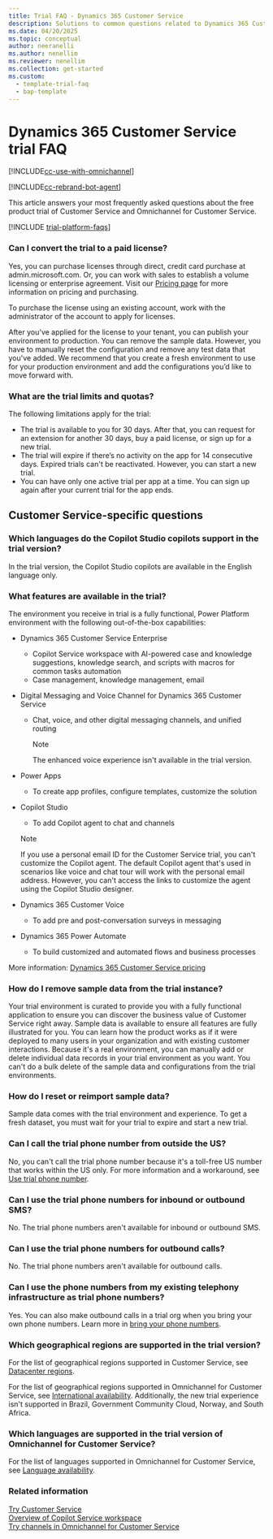 ```yaml
---
title: Trial FAQ - Dynamics 365 Customer Service
description: Solutions to common questions related to Dynamics 365 Customer Service trial setup and management. Learn how to resolve platform and app-specific issues.
ms.date: 04/20/2025
ms.topic: conceptual
author: neeranelli
ms.author: nenellim
ms.reviewer: nenellim
ms.collection: get-started
ms.custom: 
  - template-trial-faq
  - bap-template
---
```


# Dynamics 365 Customer Service trial FAQ

[!INCLUDE[cc-use-with-omnichannel](../../includes/cc-use-with-omnichannel.md)]

[!INCLUDE[cc-rebrand-bot-agent](../../includes/cc-rebrand-bot-agent.md)]

This article answers your most frequently asked questions about the free product trial of Customer Service and Omnichannel for Customer Service.

[!INCLUDE [trial-platform-faqs](../../shared/trials/trial-faq-platform.md)]

### Can I convert the trial to a paid license?

Yes, you can purchase licenses through direct, credit card purchase at admin.microsoft.com. Or, you can work with sales to establish a volume licensing or enterprise agreement. Visit our [Pricing page](https://dynamics.microsoft.com/pricing/) for more information on pricing and purchasing.

To purchase the license using an existing account, work with the administrator of the account to apply for licenses.

After you've applied for the license to your tenant, you can publish your environment to production. You can remove the sample data. However, you have to manually reset the configuration and remove any test data that you've added. We recommend that you create a fresh environment to use for your production environment and add the configurations you’d like to move forward with.

### What are the trial limits and quotas?

The following limitations apply for the trial:

- The trial is available to you for 30 days. After that, you can request for an extension for another 30 days, buy a paid license, or sign up for a new trial.
- The trial will expire if there’s no activity on the app for 14 consecutive days. Expired trials can't be reactivated. However, you can start a new trial.
- You can have only one active trial per app at a time. You can sign up again after your current trial for the app ends.

## Customer Service-specific questions

### Which languages do the Copilot Studio copilots support in the trial version?

In the trial version, the Copilot Studio copilots are available in the English language only.

### What features are available in the trial?

The environment you receive in trial is a fully functional, Power Platform environment with the following out-of-the-box capabilities:

- Dynamics 365 Customer Service Enterprise
  - Copilot Service workspace with AI-powered case and knowledge suggestions, knowledge search, and scripts with macros for common tasks automation
  - Case management, knowledge management, email
- Digital Messaging and Voice Channel for Dynamics 365 Customer Service
  - Chat, voice, and other digital messaging channels, and unified routing
    > [!NOTE]
    > The enhanced voice experience isn't available in the trial version.
- Power Apps
  - To create app profiles, configure templates, customize the solution
- Copilot Studio
  - To add Copilot agent to chat and channels
  > [!NOTE]
  > If you use a personal email ID for the Customer Service trial, you can't customize the Copilot agent. The default Copilot agent that's used in scenarios like voice and chat tour will work with the personal email address. However, you can't access the links to customize the agent using the Copilot Studio designer.

- Dynamics 365 Customer Voice
  - To add pre and post-conversation surveys in messaging
- Dynamics 365 Power Automate
  - To build customized and automated flows and business processes

More information: [Dynamics 365 Customer Service pricing](https://dynamics.microsoft.com/customer-service/pricing/)

### How do I remove sample data from the trial instance?

Your trial environment is curated to provide you with a fully functional application to ensure you can discover the business value of Customer Service right away. Sample data is available to ensure all features are fully illustrated for you. You can learn how the product works as if it were deployed to many users in your organization and with existing customer interactions. Because it's a real environment, you can manually add or delete individual data records in your trial environment as you want. You can't do a bulk delete of the sample data and configurations from the trial environments.

### How do I reset or reimport sample data?

Sample data comes with the trial environment and experience. To get a fresh dataset, you must wait for your trial to expire and start a new trial.

### Can I call the trial phone number from outside the US?

No, you can't call the trial phone number because it's a toll-free US number that works within the US only. For more information and a workaround, see [Use trial phone number](../administer/voice-channel-trial-phone-numbers.md).

### Can I use the trial phone numbers for inbound or outbound SMS?

No. The trial phone numbers aren't available for inbound or outbound SMS.

### Can I use the trial phone numbers for outbound calls?

No. The trial phone numbers aren't available for outbound calls.

### Can I use the phone numbers from my existing telephony infrastructure as trial phone numbers?

Yes. You can also make outbound calls in a trial org when you bring your own phone numbers. Learn more in [bring your phone numbers](../administer/voice-channel-bring-your-own-number.md).

### Which geographical regions are supported in the trial version?

For the list of geographical regions supported in Customer Service, see [Datacenter regions](/power-platform/admin/new-datacenter-regions).

For the list of geographical regions supported in Omnichannel for Customer Service, see [International availability](international-availability.md). Additionally, the new trial experience isn't supported in Brazil, Government Community Cloud, Norway, and South Africa.

### Which languages are supported in the trial version of Omnichannel for Customer Service?

For the list of languages supported in Omnichannel for Customer Service, see [Language availability](international-availability.md#language-availability).

### Related information

[Try Customer Service](try-customer-service.md)  
[Overview of Copilot Service workspace](csw-overview.md)  
[Try channels in Omnichannel for Customer Service](try-channels.md)  
